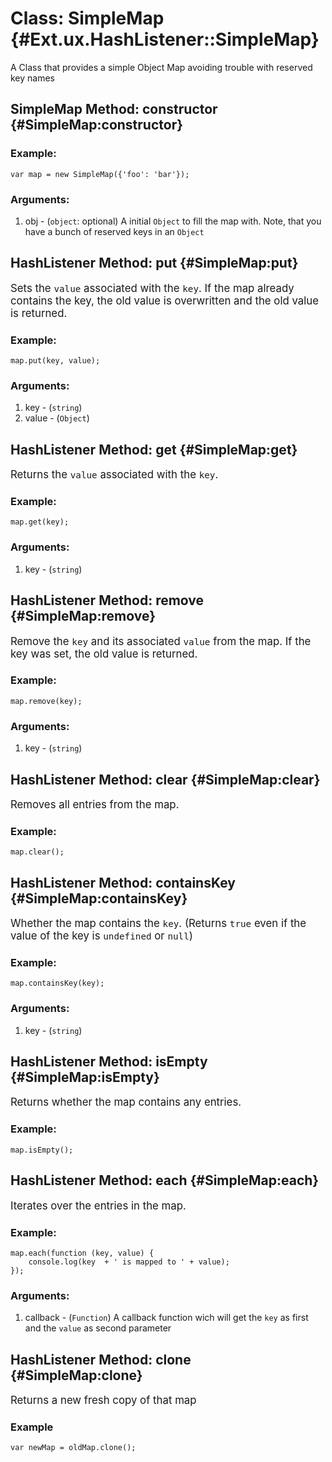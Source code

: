 Class: SimpleMap {#Ext.ux.HashListener::SimpleMap}
==========================================
A Class that provides a simple Object Map avoiding trouble with reserved key names

SimpleMap Method: constructor {#SimpleMap:constructor}
---------------------------------
### Example:

	var map = new SimpleMap({'foo': 'bar'});

### Arguments:

1. obj - (`object`: optional) A initial `Object` to fill the map with. Note, that you have a bunch of reserved keys in an `Object`


HashListener Method: put {#SimpleMap:put}
--------------------------------
<big>Sets the `value` associated with the `key`. If the map already contains the key, the old value is overwritten and the old value is returned.</big>

### Example:

	map.put(key, value);
	
### Arguments:

1. key - (`string`) 
2. value - (`Object`)


HashListener Method: get {#SimpleMap:get}
--------------------------------
<big>Returns the `value` associated with the `key`.</big>

### Example:

	map.get(key);
	
### Arguments:

1. key - (`string`) 


HashListener Method: remove {#SimpleMap:remove}
--------------------------------
<big>Remove the `key` and its associated `value` from the map. If the key was set, the old value is returned.</big>

### Example:

	map.remove(key);
	
### Arguments:

1. key - (`string`) 


HashListener Method: clear {#SimpleMap:clear}
--------------------------------
<big>Removes all entries from the map.</big>

### Example:

	map.clear();
	

HashListener Method: containsKey {#SimpleMap:containsKey}
--------------------------------
<big>Whether the map contains the `key`. (Returns `true` even if the value of the key is `undefined` or `null`)</big>

### Example:

	map.containsKey(key);

### Arguments:

1. key - (`string`)


HashListener Method: isEmpty {#SimpleMap:isEmpty}
--------------------------------
<big>Returns whether the map contains any entries.</big>

### Example:

	map.isEmpty();
	
HashListener Method: each {#SimpleMap:each}
--------------------------------
<big>Iterates over the entries in the map.</big>

### Example:

	map.each(function (key, value) {
		console.log(key  + ' is mapped to ' + value);
	});

### Arguments:

1. callback - (`Function`) A callback function wich will get the `key` as first and the `value` as second parameter

HashListener Method: clone {#SimpleMap:clone}
--------------------------------
<big>Returns a new fresh copy of that map</big>

### Example

	var newMap = oldMap.clone();
	